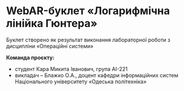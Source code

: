 # WebAR-буклет «Логарифмічна лінійка Гюнтера»
Буклет створено як результат виконання лабораторної роботи з дисципліни «Операційні системи»

**Команда проєкту:**
+ студент Кара Микита Іванович, група АІ-221
+ викладач – Блажко О.А., доцент кафедри інформаційних систем Національного університету «Одеська політехніка»
